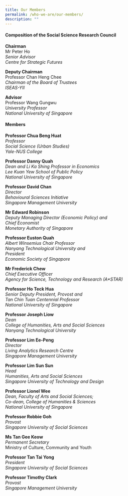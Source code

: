 ```yaml
---
title: Our Members
permalink: /who-we-are/our-members/
description: ""
---
```

#### **Composition of the Social Science Research Council**
**Chairman**<br>
Mr Peter Ho<br>
_Senior Advisor_<br>
_Centre for Strategic Futures_

**Deputy Chairman**<br>
Professor Chan Heng Chee<br>
_Chairman of the Board of Trustees_<br>
_ISEAS-YII_

**Advisor**<br>
Professor Wang Gungwu<br>
_University Professor_<br>
_National University of Singapore_

#### **Members**
**Professor Chua Beng Huat**<br>
_Professor_<br>
_Social Science (Urban Studies)_<br>
_Yale-NUS College_

**Professor Danny Quah**<br>
_Dean and Li Ka Shing Professor in Economics_<br>
_Lee Kuan Yew School of Public Policy_<br>
_National University of Singapore_

**Professor David Chan**<br>
_Director_<br>
_Behavioural Sciences Initiative_<br>
_Singapore Management University_

**Mr Edward Robinson**<br>
_Deputy Managing Director (Economic Policy) and<br>
Chief Economist_<br>
_Monetary Authority of Singapore_

**Professor Euston Quah**<br>
_Albert Winsemius Chair Professor_<br>
_Nanyang Technological University and_<br>
_President_<br>
_Economic Society of Singapore_

**Mr Frederick Chew**<br>
_Chief Executive Officer_<br>
_Agency for Science, Technology and Research (A\*STAR)_

**Professor Ho Teck Hua**<br>
_Senior Deputy President, Provost and<br>
Tan Chin Tuan Centennial Professor_<br>
_National University of Singapore_

**Professor Joseph Liow**<br>
_Dean<br>
College of Humanities, Arts and Social Sciences_ <br>
_Nanyang Technological University_

**Professor Lim Ee-Peng**<br>
_Director_<br>
_Living Analytics Research Centre_<br>
_Singapore Management University_

**Professor Lim Sun Sun**<br>
_Head<br>
Humanities, Arts and Social Sciences<br>
Singapore University of Technology and Design_

**Professor Lionel Wee**<br>
_Dean, Faculty of Arts and Social Sciences;_<br>
_Co-dean, College of Humanities & Sciences_<br>
_National University of Singapore_

**Professor Robbie Goh**<br>
_Provost<br>
Singapore University of Social Sciences_

**Ms Tan Gee Keow**<br>
_Permanent Secretary_<br>
Ministry of Culture, Community and Youth

**Professor Tan Tai Yong**<br>
_President_<br>
_Singapore University of Social Sciences_

**Professor Timothy Clark**<br>
_Provost_<br>
_Singapore Management University_